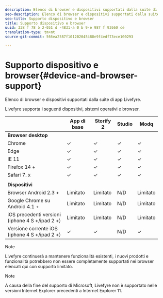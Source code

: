 ```yaml
---
description: Elenco di browser e dispositivi supportati dalla suite di app Livefyre.
seo-description: Elenco di browser e dispositivi supportati dalla suite di app Livefyre.
seo-title: Supporto dispositivo e browser
title: Supporto dispositivo e browser
uuid: 338 f 78 b 2-051 d -4831-a 0 b 9-e 987 f 92660 ce
translation-type: tm+mt
source-git-commit: 566ea2587f101202045488e9f4edf73ece100293

---
```



# Supporto dispositivo e browser{#device-and-browser-support}

Elenco di browser e dispositivi supportati dalla suite di app Livefyre.

Livefyre supporta i seguenti dispositivi, sistemi operativi e browser.

|  | App di base | Storify 2 | Studio | Modq |
|---|---|---|---|---|
| **Browser desktop** |  |  |  |  |
| Chrome | ✓ | ✓ | ✓ | ✓ |
| Edge | ✓ | ✓ | ✓ | ✓ |
| IE 11 | ✓ | ✓ | ✓ | ✓ |
| Firefox 14 + | ✓ | ✓ | ✓ | ✓ |
| Safari 7. x | ✓ | ✓ | ✓ | ✓ |
|  |  |  |  |  |
| **Dispositivi** |  |  |  |  |
| Browser Android 2.3 + | Limitato | Limitato | N/D | Limitato |
| Google Chrome su Android 4.1 + | Limitato | Limitato | N/D | Limitato |
| iOS precedenti versioni (iphone 4 S +/ipad 2 +) | Limitato | Limitato | N/D | Limitato |
| Versione corrente iOS (iphone 4 S +/ipad 2 +) | ✓ | ✓ | N/D | ✓ |

>[!NOTE]
>
>Livefyre continuerà a mantenere funzionalità esistenti, i nuovi prodotti e funzionalità potrebbero non essere completamente supportati nei browser elencati qui con supporto limitato.

>[!NOTE]
>
>A causa della fine del supporto di Microsoft, Livefyre non è supportato nelle versioni Internet Explorer precedenti a Internet Explorer 11.

